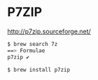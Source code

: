 # P7ZIP

http://p7zip.sourceforge.net/

```sh
$ brew search 7z
==> Formulae
p7zip ✔

$ brew install p7zip
```
